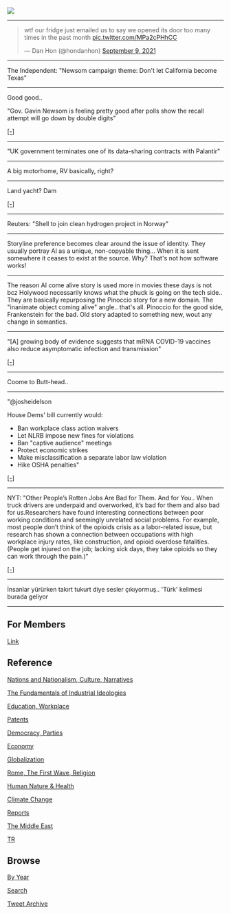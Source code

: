<img src="https://drive.google.com/uc?export=view&id=1B2wf9R7AMH1d7Vw6e2mucLbIQ5NSjir7"/>

---

<blockquote class="twitter-tweet"><p lang="en" dir="ltr">wtf our fridge just emailed us to say we opened its door too many times in the past month <a href="https://t.co/MPa2cPHhCC">pic.twitter.com/MPa2cPHhCC</a></p>&mdash; Dan Hon (@hondanhon) <a href="https://twitter.com/hondanhon/status/1436027395115393024?ref_src=twsrc%5Etfw">September 9, 2021</a></blockquote> <script async src="https://platform.twitter.com/widgets.js" charset="utf-8"></script>

---

The Independent: "Newsom campaign theme: Don't let California become Texas"

---

Good good..

"Gov. Gavin Newsom is feeling pretty good after polls show the recall
attempt will go down by double digits"

[[-]](https://www.politico.com/states/california/story/2021/09/09/were-in-a-really-good-place-newsom-says-as-recall-looms-1390847)

---

"UK government terminates one of its data-sharing contracts with Palantir"

---

A big motorhome, RV basically, right?

---

Land yacht? Dam

[[-]](https://robbreport.com/motors/cars/dembell-lavish-land-yacht-onboard-garage-1234631799/)

---

Reuters: "Shell to join clean hydrogen project in Norway"

---


Storyline preference becomes clear around the issue of identity. They
usually portray AI as a unique, non-copyable thing... When it is
sent somewhere it ceases to exist at the source. Why? That's not how
software works!

---

The reason AI come alive story is used more in movies these days is
not bcz Holywood necessarily knows what the phuck is going on the tech
side.. They are basically repurposing the Pinoccio story for a new
domain. The "inanimate object coming alive" angle.. that's
all. Pinoccio for the good side, Frankenstein for the bad. Old story adapted
to something new, wout any change in semantics.

---

"[A] growing body of evidence suggests that mRNA COVID-19 vaccines
also reduce asymptomatic infection and transmission"

[[-]](https://www.cdc.gov/coronavirus/2019-ncov/science/science-briefs/fully-vaccinated-people.html)

---

Coome to Butt-head..

---

"@josheidelson

House Dems' bill currently would:

- Ban workplace class action waivers
- Let NLRB impose new fines for violations
- Ban "captive audience" meetings
- Protect economic strikes
- Make misclassification a separate labor law violation
- Hike OSHA penalties"

[[-]](https://twitter.com/josheidelson/status/1436010192471138304)

---

NYT: "Other People’s Rotten Jobs Are Bad for Them. And for You.. When
truck drivers are underpaid and overworked, it’s bad for them and also
bad for us.Researchers have found interesting connections between poor
working conditions and seemingly unrelated social problems. For
example, most people don’t think of the opioids crisis as a
labor-related issue, but research has shown a connection between
occupations with high workplace injury rates, like construction, and
opioid overdose fatalities. (People get injured on the job; lacking
sick days, they take opioids so they can work through the pain.)"

[[-]](https://www.nytimes.com/2021/09/06/opinion/labor-workers-rights.html)

---

İnsanlar yürürken takırt tukurt diye sesler çıkıyormuş.. 'Türk'
kelimesi burada geliyor

---

## For Members

[Link](https://thirdwave-members.herokuapp.com)

## Reference

[Nations and Nationalism, Culture, Narratives](/2013/02/nations-and-nationalism.md)

[The Fundamentals of Industrial Ideologies](/2011/04/fundamentals-of-industrial-ideologies.md)

[Education, Workplace](2017/09/education-workplace.md)

[Patents](/2018/09/patents.md)

[Democracy, Parties](/2016/11/democracy.md)

[Economy](/2018/05/economy.md)

[Globalization](/2018/09/globalization.md)

[Rome, The First Wave, Religion](/2017/12/rome.md)

[Human Nature & Health](/2020/07/human-nature.md)

[Climate Change](/2018/12/climate.md)

[Reports](/2019/05/reports.md)

[The Middle East](/2019/07/middleeast.md)

[TR](../tr)

## Browse

[By Year](years.md)

[Search](search.html)

[Tweet Archive](/tweets/README.md)


